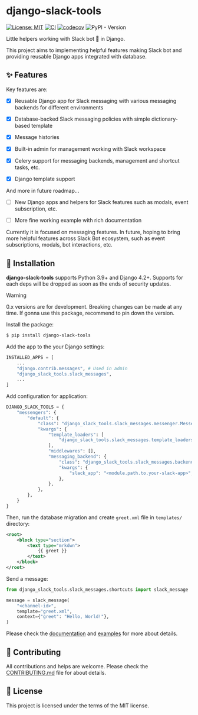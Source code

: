 # django-slack-tools

[![License: MIT](https://img.shields.io/badge/License-MIT-yellow.svg)](https://opensource.org/licenses/MIT)
[![CI](https://github.com/lasuillard/django-slack-tools/actions/workflows/ci.yaml/badge.svg)](https://github.com/lasuillard/django-slack-tools/actions/workflows/ci.yaml)
[![codecov](https://codecov.io/gh/lasuillard/django-slack-tools/graph/badge.svg?token=c8kzjqjplF)](https://codecov.io/gh/lasuillard/django-slack-tools)
![PyPI - Version](https://img.shields.io/pypi/v/django-slack-tools)

Little helpers working with Slack bot 🤖 in Django.

This project aims to implementing helpful features making Slack bot and providing reusable Django apps integrated with database.

## ✨ Features

Key features are:

- [x] Reusable Django app for Slack messaging with various messaging backends for different environments

- [x] Database-backed Slack messaging policies with simple dictionary-based template

- [x] Message histories

- [x] Built-in admin for management working with Slack workspace

- [x] Celery support for messaging backends, management and shortcut tasks, etc.

- [x] Django template support

And more in future roadmap...

- [ ] New Django apps and helpers for Slack features such as modals, event subscription, etc.

- [ ] More fine working example with rich documentation

Currently it is focused on messaging features. In future, hoping to bring more helpful features across Slack Bot ecosystem, such as event subscriptions, modals, bot interactions, etc.

## 🚀 Installation

**django-slack-tools** supports Python 3.9+ and Django 4.2+. Supports for each deps will be dropped as soon as the ends of security updates.

> [!WARNING]
> 0.x versions are for development. Breaking changes can be made at any time. If gonna use this package, recommend to pin down the version.

Install the package:

```bash
$ pip install django-slack-tools
```

Add the app to the your Django settings:

```python
INSTALLED_APPS = [
    ...
    "django.contrib.messages", # Used in admin
    "django_slack_tools.slack_messages",
    ...
]
```

Add configuration for application:

```python
DJANGO_SLACK_TOOLS = {
    "messengers": {
        "default": {
            "class": "django_slack_tools.slack_messages.messenger.Messenger",
            "kwargs": {
                "template_loaders": [
                    "django_slack_tools.slack_messages.template_loaders.DjangoTemplateLoader",
                ],
                "middlewares": [],
                "messaging_backend": {
                    "class": "django_slack_tools.slack_messages.backends.SlackBackend",
                    "kwargs": {
                        "slack_app": "<module.path.to.your-slack-app>",
                    },
                },
            },
        },
    }
}
```

Then, run the database migration and create `greet.xml` file in `templates/` directory:

```xml
<root>
    <block type="section">
        <text type="mrkdwn">
            {{ greet }}
        </text>
    </block>
</root>
```

Send a message:

```python
from django_slack_tools.slack_messages.shortcuts import slack_message

message = slack_message(
    "<channel-id>",
    template="greet.xml",
    context={"greet": "Hello, World!"},
)
```

Please check the [documentation](https://lasuillard.github.io/django-slack-tools/) and [examples](./examples/) for more about details.

## 💖 Contributing

All contributions and helps are welcome. Please check the [CONTRIBUTING.md](./CONTRIBUTING.md) file for about details.

## 📜 License

This project is licensed under the terms of the MIT license.

